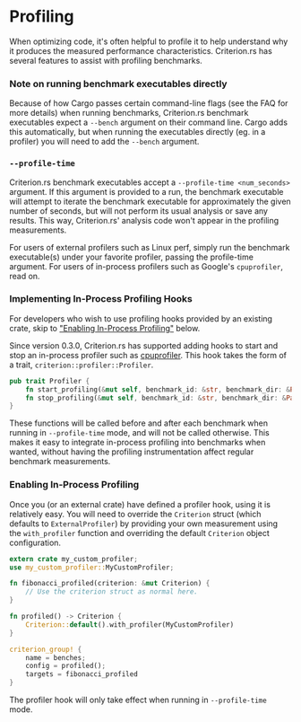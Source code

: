 # Profiling

When optimizing code, it's often helpful to profile it to help understand why
it produces the measured performance characteristics. Criterion.rs has several
features to assist with profiling benchmarks.

### Note on running benchmark executables directly

Because of how Cargo passes certain command-line flags (see the FAQ for more details) when running
benchmarks, Criterion.rs benchmark executables expect a `--bench` argument on their command line.
Cargo adds this automatically, but when running the executables directly (eg. in a profiler) you
will need to add the `--bench` argument.

### `--profile-time`

Criterion.rs benchmark executables accept a `--profile-time <num_seconds>`
argument. If this argument is provided to a run, the benchmark executable will
attempt to iterate the benchmark executable for approximately the given number
of seconds, but will not perform its usual analysis or save any results.
This way, Criterion.rs' analysis code won't appear in the profiling
measurements.

For users of external profilers such as Linux perf, simply run the benchmark
executable(s) under your favorite profiler, passing the profile-time argument.
For users of in-process profilers such as Google's `cpuprofiler`, read on.

### Implementing In-Process Profiling Hooks

For developers who wish to use profiling hooks provided by an existing crate, skip to
["Enabling In-Process Profiling"](#enabling-in-process-profiling) below.

Since version 0.3.0, Criterion.rs has supported adding hooks to start and stop
an in-process profiler such as [cpuprofiler](https://crates.io/crates/cpuprofiler).
This hook takes the form of a trait, `criterion::profiler::Profiler`.

```rust
pub trait Profiler {
    fn start_profiling(&mut self, benchmark_id: &str, benchmark_dir: &Path);
    fn stop_profiling(&mut self, benchmark_id: &str, benchmark_dir: &Path);
}
```

These functions will be called before and after each benchmark when running in
`--profile-time` mode, and will not be called otherwise. This makes it easy to
integrate in-process profiling into benchmarks when wanted, without having the
profiling instrumentation affect regular benchmark measurements.

### Enabling In-Process Profiling

Once you (or an external crate) have defined a profiler hook, using it is relatively easy.
You will need to override the `Criterion` struct (which defaults to `ExternalProfiler`) by providing your
own measurement using the `with_profiler` function and overriding the default `Criterion` object
configuration.

```rust
extern crate my_custom_profiler;
use my_custom_profiler::MyCustomProfiler;

fn fibonacci_profiled(criterion: &mut Criterion) {
    // Use the criterion struct as normal here.
}

fn profiled() -> Criterion {
    Criterion::default().with_profiler(MyCustomProfiler)
}

criterion_group! {
    name = benches;
    config = profiled();
    targets = fibonacci_profiled
}
```

The profiler hook will only take effect when running in `--profile-time` mode.
